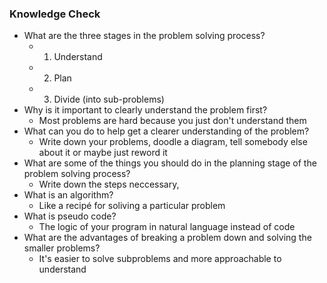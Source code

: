 ### Knowledge Check
- What are the three stages in the problem solving process?
  - 1. Understand
  - 2. Plan
  - 3. Divide (into sub-problems)
- Why is it important to clearly understand the problem first?
  - Most problems are hard because you just don't understand them
- What can you do to help get a clearer understanding of the problem?
  - Write down your problems, doodle a diagram, tell somebody else about it or maybe just reword it
- What are some of the things you should do in the planning stage of the problem solving process?
  - Write down the steps neccessary, 
- What is an algorithm?
  - Like a recipé for soliving a particular problem 
- What is pseudo code?
  - The logic of your program in natural language instead of code
- What are the advantages of breaking a problem down and solving the smaller problems?
  - It's easier to solve subproblems and more approachable to understand